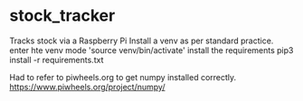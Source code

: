 # stock_tracker
Tracks stock via a Raspberry Pi
Install a venv as per standard practice.
enter hte venv mode 'source venv/bin/activate'
install the requirements pip3 install -r requirements.txt

Had to refer to piwheels.org to get numpy installed correctly. 
https://www.piwheels.org/project/numpy/
